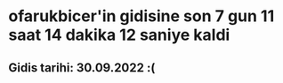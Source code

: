 # ofarukbicer'in gidisine son 7 gun 11 saat 14 dakika 12 saniye kaldi

## Gidis tarihi: 30.09.2022 :(